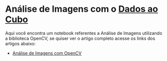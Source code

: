 # Análise de Imagens com o [Dados ao Cubo](https://www.dadosaocubo.com/)

Aqui você encontra um notebook referentes a Análise de Imagens utilizando a biblioteca OpenCV, se quiser ver o artigo completo acesse os links dos artigos abaixo:

+ [Análise de Imagens com OpenCV](https://dadosaocubo.com/analise-de-imagens-com-opencv/)
